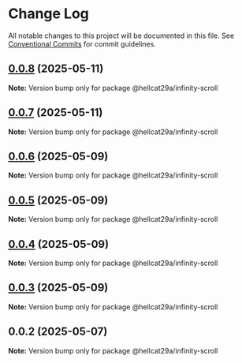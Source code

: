 # Change Log

All notable changes to this project will be documented in this file.
See [Conventional Commits](https://conventionalcommits.org) for commit guidelines.

## [0.0.8](https://github.com/hellcat29A/portfolio-workspace/compare/@hellcat29a/infinity-scroll@0.0.7...@hellcat29a/infinity-scroll@0.0.8) (2025-05-11)

**Note:** Version bump only for package @hellcat29a/infinity-scroll





## [0.0.7](https://github.com/hellcat29A/portfolio-workspace/compare/@hellcat29a/infinity-scroll@0.0.6...@hellcat29a/infinity-scroll@0.0.7) (2025-05-11)

**Note:** Version bump only for package @hellcat29a/infinity-scroll





## [0.0.6](https://github.com/hellcat29A/portfolio-workspace/compare/@hellcat29a/infinity-scroll@0.0.5...@hellcat29a/infinity-scroll@0.0.6) (2025-05-09)

**Note:** Version bump only for package @hellcat29a/infinity-scroll





## [0.0.5](https://github.com/hellcat29A/portfolio-workspace/compare/@hellcat29a/infinity-scroll@0.0.4...@hellcat29a/infinity-scroll@0.0.5) (2025-05-09)

**Note:** Version bump only for package @hellcat29a/infinity-scroll





## [0.0.4](https://github.com/hellcat29A/portfolio-workspace/compare/@hellcat29a/infinity-scroll@0.0.3...@hellcat29a/infinity-scroll@0.0.4) (2025-05-09)

**Note:** Version bump only for package @hellcat29a/infinity-scroll





## [0.0.3](https://github.com/hellcat29A/portfolio-workspace/compare/@hellcat29a/infinity-scroll@0.0.2...@hellcat29a/infinity-scroll@0.0.3) (2025-05-09)

**Note:** Version bump only for package @hellcat29a/infinity-scroll





## 0.0.2 (2025-05-07)

**Note:** Version bump only for package @hellcat29a/infinity-scroll
